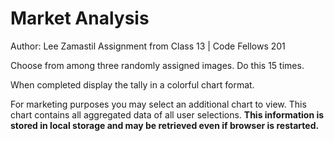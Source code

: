 # Market Analysis

Author: Lee Zamastil
Assignment from Class 13 | Code Fellows 201

Choose from among three randomly assigned images. Do this 15 times.

When completed display the tally in a colorful chart format.

For marketing purposes you may select an additional chart to view.
This chart contains all aggregated data of all user selections.
**This information is stored in local storage and may be retrieved
even if browser is restarted.**
